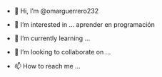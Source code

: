- 👋 Hi, I’m @omarguerrero232
- 👀 I’m interested in ... aprender en programación

- 🌱 I’m currently learning ...
- 💞️ I’m looking to collaborate on ...
- 📫 How to reach me ...

<!---
omarguerrero232/omarguerrero232 is a ✨ special ✨ repository because its `README.md` (this file) appears on your GitHub profile.
You can click the Preview link to take a look at your changes.
--->
